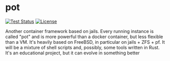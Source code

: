 pot
===

[![Test Status](https://travis-ci.org/pizzamig/pot.png?branch=master)](https://travis-ci.org/pizzamig/pot) [![License](https://img.shields.io/badge/License-BSD%203--Clause-blue.svg)](https://opensource.org/licenses/BSD-3-Clause)

Another container framework based on jails.
Every running instance is called "pot" and is more powerful than a docker container, but less flexible than a VM.
It's heavily based on FreeBSD, in particular on jails + ZFS + pf.
It will be a mixture of shell scripts and, possibly, some tools written in Rust.
It's an educational project, but it can evolve in something better
